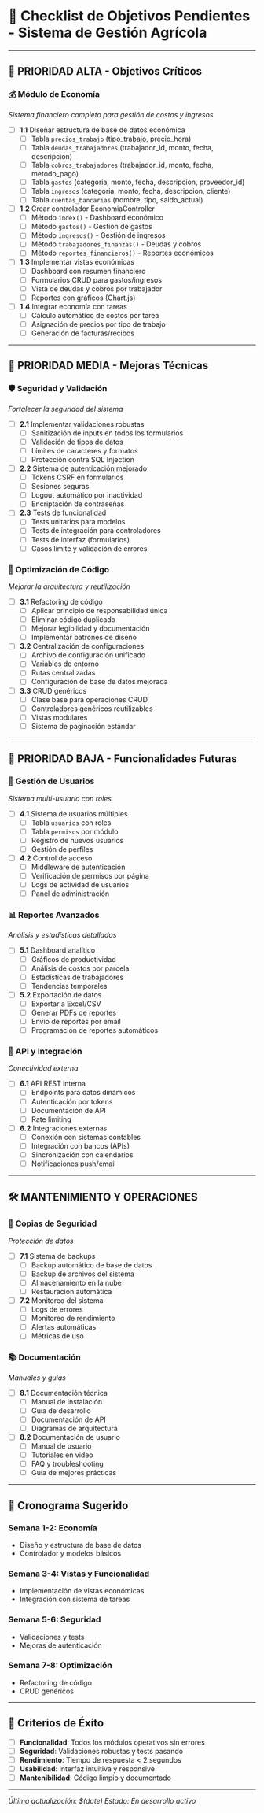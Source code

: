 # 🎯 Checklist de Objetivos Pendientes - Sistema de Gestión Agrícola

---

## 🚨 **PRIORIDAD ALTA - Objetivos Críticos**

### 💰 **Módulo de Economía** 
*Sistema financiero completo para gestión de costos y ingresos*

- [ ] **1.1** Diseñar estructura de base de datos económica
  - [ ] Tabla `precios_trabajo` (tipo_trabajo, precio_hora)
  - [ ] Tabla `deudas_trabajadores` (trabajador_id, monto, fecha, descripcion)
  - [ ] Tabla `cobros_trabajadores` (trabajador_id, monto, fecha, metodo_pago)
  - [ ] Tabla `gastos` (categoria, monto, fecha, descripcion, proveedor_id)
  - [ ] Tabla `ingresos` (categoria, monto, fecha, descripcion, cliente)
  - [ ] Tabla `cuentas_bancarias` (nombre, tipo, saldo_actual)

- [ ] **1.2** Crear controlador EconomiaController
  - [ ] Método `index()` - Dashboard económico
  - [ ] Método `gastos()` - Gestión de gastos
  - [ ] Método `ingresos()` - Gestión de ingresos
  - [ ] Método `trabajadores_finanzas()` - Deudas y cobros
  - [ ] Método `reportes_financieros()` - Reportes económicos

- [ ] **1.3** Implementar vistas económicas
  - [ ] Dashboard con resumen financiero
  - [ ] Formularios CRUD para gastos/ingresos
  - [ ] Vista de deudas y cobros por trabajador
  - [ ] Reportes con gráficos (Chart.js)

- [ ] **1.4** Integrar economía con tareas
  - [ ] Cálculo automático de costos por tarea
  - [ ] Asignación de precios por tipo de trabajo
  - [ ] Generación de facturas/recibos

---

## 🔧 **PRIORIDAD MEDIA - Mejoras Técnicas**

### 🛡️ **Seguridad y Validación**
*Fortalecer la seguridad del sistema*

- [ ] **2.1** Implementar validaciones robustas
  - [ ] Sanitización de inputs en todos los formularios
  - [ ] Validación de tipos de datos
  - [ ] Límites de caracteres y formatos
  - [ ] Protección contra SQL Injection

- [ ] **2.2** Sistema de autenticación mejorado
  - [ ] Tokens CSRF en formularios
  - [ ] Sesiones seguras
  - [ ] Logout automático por inactividad
  - [ ] Encriptación de contraseñas

- [ ] **2.3** Tests de funcionalidad
  - [ ] Tests unitarios para modelos
  - [ ] Tests de integración para controladores
  - [ ] Tests de interfaz (formularios)
  - [ ] Casos límite y validación de errores

### 🔄 **Optimización de Código**
*Mejorar la arquitectura y reutilización*

- [ ] **3.1** Refactoring de código
  - [ ] Aplicar principio de responsabilidad única
  - [ ] Eliminar código duplicado
  - [ ] Mejorar legibilidad y documentación
  - [ ] Implementar patrones de diseño

- [ ] **3.2** Centralización de configuraciones
  - [ ] Archivo de configuración unificado
  - [ ] Variables de entorno
  - [ ] Rutas centralizadas
  - [ ] Configuración de base de datos mejorada

- [ ] **3.3** CRUD genéricos
  - [ ] Clase base para operaciones CRUD
  - [ ] Controladores genéricos reutilizables
  - [ ] Vistas modulares
  - [ ] Sistema de paginación estándar

---

## 🚀 **PRIORIDAD BAJA - Funcionalidades Futuras**

### 👥 **Gestión de Usuarios**
*Sistema multi-usuario con roles*

- [ ] **4.1** Sistema de usuarios múltiples
  - [ ] Tabla `usuarios` con roles
  - [ ] Tabla `permisos` por módulo
  - [ ] Registro de nuevos usuarios
  - [ ] Gestión de perfiles

- [ ] **4.2** Control de acceso
  - [ ] Middleware de autenticación
  - [ ] Verificación de permisos por página
  - [ ] Logs de actividad de usuarios
  - [ ] Panel de administración

### 📊 **Reportes Avanzados**
*Análisis y estadísticas detalladas*

- [ ] **5.1** Dashboard analítico
  - [ ] Gráficos de productividad
  - [ ] Análisis de costos por parcela
  - [ ] Estadísticas de trabajadores
  - [ ] Tendencias temporales

- [ ] **5.2** Exportación de datos
  - [ ] Exportar a Excel/CSV
  - [ ] Generar PDFs de reportes
  - [ ] Envío de reportes por email
  - [ ] Programación de reportes automáticos

### 🔌 **API y Integración**
*Conectividad externa*

- [ ] **6.1** API REST interna
  - [ ] Endpoints para datos dinámicos
  - [ ] Autenticación por tokens
  - [ ] Documentación de API
  - [ ] Rate limiting

- [ ] **6.2** Integraciones externas
  - [ ] Conexión con sistemas contables
  - [ ] Integración con bancos (APIs)
  - [ ] Sincronización con calendarios
  - [ ] Notificaciones push/email

---

## 🛠️ **MANTENIMIENTO Y OPERACIONES**

### 💾 **Copias de Seguridad**
*Protección de datos*

- [ ] **7.1** Sistema de backups
  - [ ] Backup automático de base de datos
  - [ ] Backup de archivos del sistema
  - [ ] Almacenamiento en la nube
  - [ ] Restauración automática

- [ ] **7.2** Monitoreo del sistema
  - [ ] Logs de errores
  - [ ] Monitoreo de rendimiento
  - [ ] Alertas automáticas
  - [ ] Métricas de uso

### 📚 **Documentación**
*Manuales y guías*

- [ ] **8.1** Documentación técnica
  - [ ] Manual de instalación
  - [ ] Guía de desarrollo
  - [ ] Documentación de API
  - [ ] Diagramas de arquitectura

- [ ] **8.2** Documentación de usuario
  - [ ] Manual de usuario
  - [ ] Tutoriales en video
  - [ ] FAQ y troubleshooting
  - [ ] Guía de mejores prácticas

---

## 📅 **Cronograma Sugerido**

### **Semana 1-2: Economía**
- Diseño y estructura de base de datos
- Controlador y modelos básicos

### **Semana 3-4: Vistas y Funcionalidad**
- Implementación de vistas económicas
- Integración con sistema de tareas

### **Semana 5-6: Seguridad**
- Validaciones y tests
- Mejoras de autenticación

### **Semana 7-8: Optimización**
- Refactoring de código
- CRUD genéricos

---

## 🎯 **Criterios de Éxito**

- [ ] **Funcionalidad**: Todos los módulos operativos sin errores
- [ ] **Seguridad**: Validaciones robustas y tests pasando
- [ ] **Rendimiento**: Tiempo de respuesta < 2 segundos
- [ ] **Usabilidad**: Interfaz intuitiva y responsive
- [ ] **Mantenibilidad**: Código limpio y documentado

---

*Última actualización: $(date)*
*Estado: En desarrollo activo*
